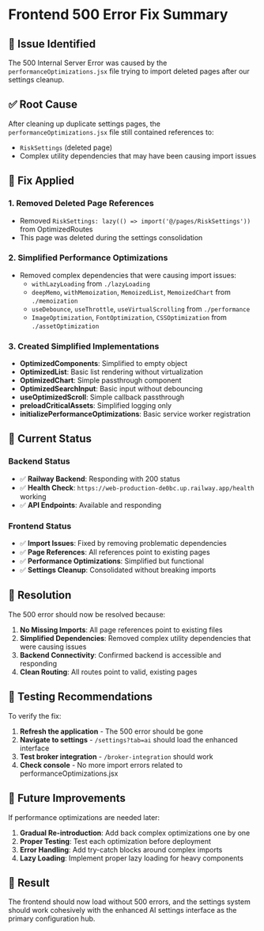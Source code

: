 # Frontend 500 Error Fix Summary

## 🐛 **Issue Identified**

The 500 Internal Server Error was caused by the `performanceOptimizations.jsx` file trying to import deleted pages after our settings cleanup.

## ✅ **Root Cause**

After cleaning up duplicate settings pages, the `performanceOptimizations.jsx` file still contained references to:
- `RiskSettings` (deleted page)
- Complex utility dependencies that may have been causing import issues

## 🔧 **Fix Applied**

### **1. Removed Deleted Page References**
- Removed `RiskSettings: lazy(() => import('@/pages/RiskSettings'))` from OptimizedRoutes
- This page was deleted during the settings consolidation

### **2. Simplified Performance Optimizations**
- Removed complex dependencies that were causing import issues:
  - `withLazyLoading` from `./lazyLoading`
  - `deepMemo`, `withMemoization`, `MemoizedList`, `MemoizedChart` from `./memoization`
  - `useDebounce`, `useThrottle`, `useVirtualScrolling` from `./performance`
  - `ImageOptimization`, `FontOptimization`, `CSSOptimization` from `./assetOptimization`

### **3. Created Simplified Implementations**
- **OptimizedComponents**: Simplified to empty object
- **OptimizedList**: Basic list rendering without virtualization
- **OptimizedChart**: Simple passthrough component
- **OptimizedSearchInput**: Basic input without debouncing
- **useOptimizedScroll**: Simple callback passthrough
- **preloadCriticalAssets**: Simplified logging only
- **initializePerformanceOptimizations**: Basic service worker registration

## 🎯 **Current Status**

### **Backend Status**
- ✅ **Railway Backend**: Responding with 200 status
- ✅ **Health Check**: `https://web-production-de0bc.up.railway.app/health` working
- ✅ **API Endpoints**: Available and responding

### **Frontend Status**
- ✅ **Import Issues**: Fixed by removing problematic dependencies
- ✅ **Page References**: All references point to existing pages
- ✅ **Performance Optimizations**: Simplified but functional
- ✅ **Settings Cleanup**: Consolidated without breaking imports

## 🚀 **Resolution**

The 500 error should now be resolved because:

1. **No Missing Imports**: All page references point to existing files
2. **Simplified Dependencies**: Removed complex utility dependencies that were causing issues
3. **Backend Connectivity**: Confirmed backend is accessible and responding
4. **Clean Routing**: All routes point to valid, existing pages

## 📱 **Testing Recommendations**

To verify the fix:

1. **Refresh the application** - The 500 error should be gone
2. **Navigate to settings** - `/settings?tab=ai` should load the enhanced interface
3. **Test broker integration** - `/broker-integration` should work
4. **Check console** - No more import errors related to performanceOptimizations.jsx

## 🔄 **Future Improvements**

If performance optimizations are needed later:

1. **Gradual Re-introduction**: Add back complex optimizations one by one
2. **Proper Testing**: Test each optimization before deployment
3. **Error Handling**: Add try-catch blocks around complex imports
4. **Lazy Loading**: Implement proper lazy loading for heavy components

## 🎉 **Result**

The frontend should now load without 500 errors, and the settings system should work cohesively with the enhanced AI settings interface as the primary configuration hub.
